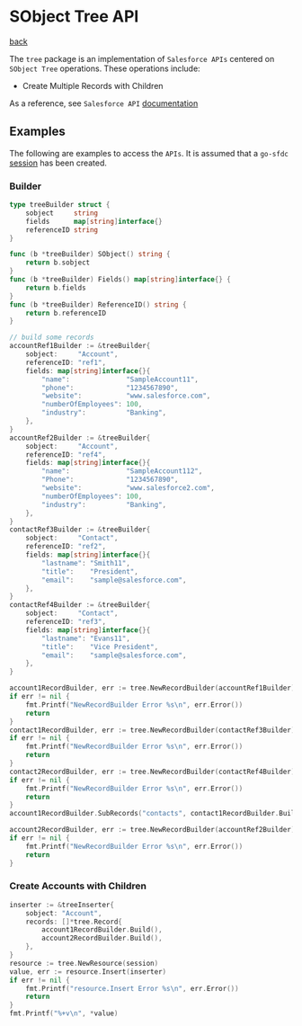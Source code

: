 # SObject Tree API
[back](../../README.md)

The `tree` package is an implementation of `Salesforce APIs` centered on `SObject Tree` operations.  These operations include:
* Create Multiple Records with Children

As a reference, see `Salesforce API` [documentation](https://developer.salesforce.com/docs/atlas.en-us.api_rest.meta/api_rest/resources_composite_sobject_tree.htm)

## Examples
The following are examples to access the `APIs`.  It is assumed that a `go-sfdc` [session](../../session/README.md) has been created.

### Builder
```go
type treeBuilder struct {
	sobject     string
	fields      map[string]interface{}
	referenceID string
}

func (b *treeBuilder) SObject() string {
	return b.sobject
}
func (b *treeBuilder) Fields() map[string]interface{} {
	return b.fields
}
func (b *treeBuilder) ReferenceID() string {
	return b.referenceID
}

// build some records
accountRef1Builder := &treeBuilder{
	sobject:     "Account",
	referenceID: "ref1",
	fields: map[string]interface{}{
		"name":              "SampleAccount11",
		"phone":             "1234567890",
		"website":           "www.salesforce.com",
		"numberOfEmployees": 100,
		"industry":          "Banking",
	},
}
accountRef2Builder := &treeBuilder{
	sobject:     "Account",
	referenceID: "ref4",
	fields: map[string]interface{}{
		"name":              "SampleAccount112",
		"Phone":             "1234567890",
		"website":           "www.salesforce2.com",
		"numberOfEmployees": 100,
		"industry":          "Banking",
	},
}
contactRef3Builder := &treeBuilder{
	sobject:     "Contact",
	referenceID: "ref2",
	fields: map[string]interface{}{
		"lastname": "Smith11",
		"title":    "President",
		"email":    "sample@salesforce.com",
	},
}
contactRef4Builder := &treeBuilder{
	sobject:     "Contact",
	referenceID: "ref3",
	fields: map[string]interface{}{
		"lastname": "Evans11",
		"title":    "Vice President",
		"email":    "sample@salesforce.com",
	},
}

account1RecordBuilder, err := tree.NewRecordBuilder(accountRef1Builder)
if err != nil {
	fmt.Printf("NewRecordBuilder Error %s\n", err.Error())
	return
}
contact1RecordBuilder, err := tree.NewRecordBuilder(contactRef3Builder)
if err != nil {
	fmt.Printf("NewRecordBuilder Error %s\n", err.Error())
	return
}
contact2RecordBuilder, err := tree.NewRecordBuilder(contactRef4Builder)
if err != nil {
	fmt.Printf("NewRecordBuilder Error %s\n", err.Error())
	return
}
account1RecordBuilder.SubRecords("contacts", contact1RecordBuilder.Build(), contact2RecordBuilder.Build())

account2RecordBuilder, err := tree.NewRecordBuilder(accountRef2Builder)
if err != nil {
	fmt.Printf("NewRecordBuilder Error %s\n", err.Error())
	return
}

```

### Create Accounts with Children
```go
inserter := &treeInserter{
	sobject: "Account",
	records: []*tree.Record{
		account1RecordBuilder.Build(),
		account2RecordBuilder.Build(),
	},
}
resource := tree.NewResource(session)
value, err := resource.Insert(inserter)
if err != nil {
	fmt.Printf("resource.Insert Error %s\n", err.Error())
	return
}
fmt.Printf("%+v\n", *value)
```
